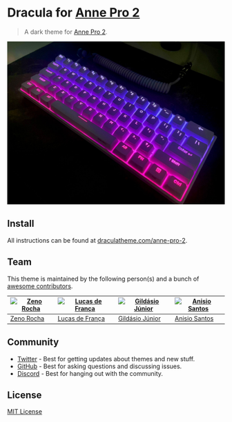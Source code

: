 # Dracula for [Anne Pro 2](https://www.hexcore.xyz/annepro2)

> A dark theme for [Anne Pro 2](https://www.hexcore.xyz/annepro2).

![Screenshot](./screenshot.jpg)

## Install

All instructions can be found at [draculatheme.com/anne-pro-2](https://draculatheme.com/anne-pro-2).

## Team

This theme is maintained by the following person(s) and a bunch of [awesome contributors](https://github.com/dracula/anne-pro-2/graphs/contributors).

| [![Zeno Rocha](https://github.com/zenorocha.png?size=100)](https://github.com/zenorocha) | [![Lucas de França](https://github.com/luxonauta.png?size=100)](https://github.com/luxonauta) | [![Gildásio Júnior](https://github.com/gildasio.png?size=100)](https://github.com/gildasio) | [![Anisio Santos](https://github.com/anisiosts.png?size=100)](https://github.com/anisiosts) |
| ---------------------------------------------------------------------------------------- | --------------------------------------------------------------------------------------------- | ------------------------------------------------------------------------------------------- | ------------------------------------------------------------------------------------------- |
| [Zeno Rocha](https://github.com/zenorocha)                                               | [Lucas de França](https://github.com/luxonauta)                                               | [Gildásio Júnior](https://github.com/gildasio)                                              | [Anisio Santos](https://github.com/anisiosts)                                               |

## Community

- [Twitter](https://twitter.com/draculatheme) - Best for getting updates about themes and new stuff.
- [GitHub](https://github.com/dracula/dracula-theme/discussions) - Best for asking questions and discussing issues.
- [Discord](https://draculatheme.com/discord-invite) - Best for hanging out with the community.

## License

[MIT License](./LICENSE)
